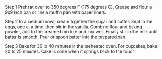 Step 1
Preheat oven to 350 degrees F (175 degrees C).
 Grease and flour a 9x9 inch pan or line a muffin pan with paper liners.

Step 2
In a medium bowl, cream together the sugar and butter. Beat in the eggs, one at a time, then stir in the vanilla.
Combine flour and baking powder, add to the creamed mixture and mix well. 
Finally stir in the milk until batter is smooth. Pour or spoon batter into the prepared pan.

Step 3
Bake for 30 to 40 minutes in the preheated oven.
For cupcakes, bake 20 to 25 minutes. Cake is done when it springs back to the touch